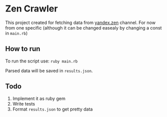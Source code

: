 # Zen Crawler

This project created for fetching data from [yandex.zen](https://zen.yandex.ru) channel. For now from one specific (although it can be changed easealy by changing a const in `main.rb`)

## How to run

To run the script use:
`ruby main.rb`

Parsed data will be saved in `results.json`.

## Todo

1. Implement it as ruby gem
2. Write tests
3. Format `results.json` to get pretty data